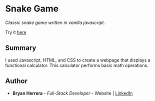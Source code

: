 # Snake Game

*Classic snake game written in vanilla javascript.*

Try it [here](https://bcherrera14.github.io/snake-game/)

<!-- <img src="./Calculator.PNG" alt="alt text" width="250px"> -->

## Summary

I used Javascript, HTML, and CSS to create a webpage that displays a functional calculator. This calculator performs basic math operations.

## Author

* **Bryan Herrera** - *Full-Stack Developer* - Website | [LinkedIn](https://www.linkedin.com/in/herrerabryan/)  